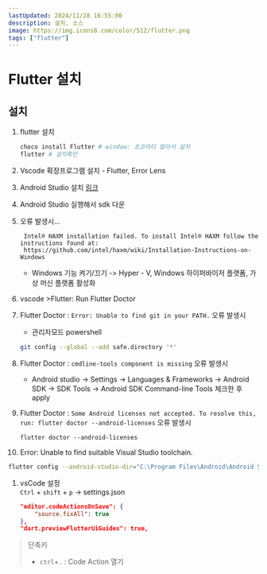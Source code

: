 ```yaml
---
lastUpdated: 2024/11/28 16:55:00
description: 설치, 소스
image: https://img.icons8.com/color/512/flutter.png
tags: ["flutter"]
---
```


# Flutter 설치

## 설치

1. flutter 설치 
    ```sh
    choco install Flutter # window: 초코라티 알아서 설치
    flutter # 설치확인
    ```
1. Vscode 확장프로그램 설치 - Flutter, Error Lens 
1. Android Studio 설치 [링크](https://developer.android.com/studio)  
1. Android Studio 실행해서 sdk 다운   
1. 오류 발생시...  

        Intel® HAXM installation failed. To install Intel® HAXM follow the instructions found at: 
        https://github.com/intel/haxm/wiki/Installation-Instructions-on-Windows

    - Windows 기능 켜기/끄기 -> Hyper - V, Windows 하이퍼바이저 플랫폼, 가상 머신 플랫폼 활성화
1. vscode >Flutter: Run Flutter Doctor

1. Flutter Doctor : `Error: Unable to find git in your PATH.` 오류 발생시  
    - 관리자모드 powershell
    ```sh
    git config --global --add safe.directory '*'
    ```
1. Flutter Doctor : `cmdline-tools component is missing` 오류 발생시  
    - Android studio -> Settings -> Languages & Frameworks -> Android SDK -> SDK Tools -> Android SDK Command-line Tools 체크한 후 apply  

1. Flutter Doctor : `Some Android licenses not accepted. To resolve this, run: flutter doctor --android-licenses` 오류 발생시
    ```
    flutter doctor --android-licenses
    ```

1. Error: Unable to find suitable Visual Studio toolchain.
```sh
flutter config --android-studio-dir="C:\Program Files\Android\Android Studio"
```

1. vsCode 설정  
`Ctrl` + `shift` + `p` -> settings.json
    ```json
    "editor.codeActionsOnSave": {
        "source.fixAll": true
    },
    "dart.previewFlutterUiGuides": true,
    ```

> 단축키
> - `ctrl`+`.` : Code Action 열기